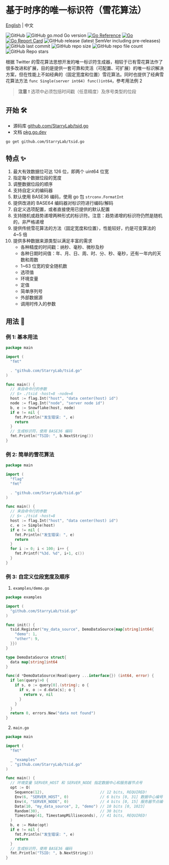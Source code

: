 
# 基于时序的唯一标识符（雪花算法）

[English](./README.md) | 中文

![GitHub](https://img.shields.io/github/license/StarryLab/tsid.go) ![GitHub go.mod Go version](https://img.shields.io/github/go-mod/go-version/StarryLab/tsid.go) [![Go Reference](https://pkg.go.dev/badge/github.com/StarryLab/tsid.go@v1.0.0-alpha.svg)](https://pkg.go.dev/github.com/StarryLab/tsid.go@v1.0.0-alpha) [![Go](https://github.com/StarryLab/tsid.go/actions/workflows/go.yml/badge.svg)](https://github.com/StarryLab/tsid.go/actions/workflows/go.yml) [![Go Report Card](https://goreportcard.com/badge/github.com/StarryLab/tsid.go)](https://goreportcard.com/report/github.com/StarryLab/tsid.go)
![GitHub release (latest SemVer including pre-releases)](https://img.shields.io/github/v/release/StarryLab/tsid.go?include_prereleases&sort=semver) ![GitHub last commit](https://img.shields.io/github/last-commit/StarryLab/tsid.go) ![GitHub repo size](https://img.shields.io/github/repo-size/StarryLab/tsid.go) ![GitHub repo file count](https://img.shields.io/github/directory-file-count/StarryLab/tsid.go) ![GitHub Repo stars](https://img.shields.io/github/stars/StarryLab/tsid.go?style=social)

根据 Twitter 的雪花算法思想开发的唯一标识符生成器，相较于已有雪花算法作了很多改进和扩展，目的是提供一套可靠和灵活（可配置、可扩展）的唯一标识解决方案，但在性能上不如经典的（固定宽度和位置）雪花算法。同时也提供了经典雪花算法方法 `func Single(server int64) func()int64`，参考用法例 2

> **注意** ❗️ 选项中必须包括时间戳（任意精度）及序号类型的位段

## 开始 🛠️

- 源码库 [github.com/StarryLab/tsid.go](https://github.com/StarryLab/tsid.go)
- 文档 [pkg.go.dev](https://pkg.go.dev/github.com/StarryLab/tsid.go@v1.0.0-alpha)

```bash
go get github.com/StarryLab/tsid.go
```

## 特点 ✨

1. 最大有效数据位可达 126 位，即两个 uint64 位宽
2. 指定每个数据位段的宽度
3. 调整数据位段的顺序
4. 支持自定义的编码器
5. 默认使用 BASE36 编码，使用 go 包 `strconv.FormatInt`
6. 提供改进的 BASE64 编码器对标识符进行编码/解码
7. 自定义选项配置，或者直接使用已提供的默认配置
8. 支持随机或趋势递增两种形式的标识符。注意：趋势递增的标识符仍然是随机的，非严格递增
9. 提供传统雪花算法的方法（固定宽度和位置），性能较好，约是可变算法的 4~5 倍
10. 提供多种数据来源类型以满足丰富的需求
    - 各种精度的时间戳：纳秒、毫秒、微秒及秒
    - 各种日期时间值：年、月、日、周、时、分、秒、毫秒，还有一年内的天数和周数
    - 1~63 位宽的安全随机数
    - 选项值
    - 环境变量
    - 定值
    - 简单序列号
    - 外部数据源
    - 调用时传入的参数

## 用法 🚀

### 例 1: 基本用法

```go
package main

import (
  "fmt"

  . "github.com/StarryLab/tsid.go"
)

func main() {
  // 来自命令行的参数
  // $> ./tsid -host=8 -node=6
  host := flag.Int("host", "data center(host) id")
  node := flag.Int("node", "server node id")
  b, e := Snowflake(host, node)
  if e != nil {
    fmt.Println("发生错误: ", e)
    return
  }
  // 生成标识符，使用 BASE36 编码
  fmt.Println("TSID: ", b.NextString())
}
```

### 例 2: 简单的雪花算法

```go
package main

import (
  "flag"
  "fmt"

  . "github.com/StarryLab/tsid.go"
)

func main() {
  // 来自命令行的参数
  // $> ./tsid -host=8
  host := flag.Int("host", "data center(host) id")
  c, e := Simple(host)
  if e != nil {
    fmt.Println("发生错误: ", e)
    return
  }
  for i := 0; i < 100; i++ {
    fmt.Printf("%3d. %d", i+1, c())
  }
}

```

### 例 3: 自定义位段宽度及顺序

1. `examples/demo.go`

```go
package examples

import (
  "github.com/StarryLab/tsid.go"
)

func init() {
  tsid.Register("my_data_source", DemoDataSource{map[string]int64{
    "demo": 1,
    "other": 9,
  }})
}

type DemoDataSource struct{
  data map[string]int64
}

func(d *DemoDataSource)Read(query ...interface{}) (int64, error) {
  if len(query)>0 {
    if s, o := query[0].(string); o {
      if v, o := d.data[s]; o {
        return v, nil
      }
    }
  }
  return 0, errors.New("data not found")
}

```

2. `main.go`

```go
package main

import (
  "fmt"

  _ "examples"
  . "github.com/StarryLab/tsid.go"
)

func main() {
  // 环境变量 SERVER_HOST 和 SERVER_NODE 指定数据中心和服务器节点号
  opt := O(
    Sequence(12),                         // 12 bits, REQUIRED!
    Env(6, "SERVER_HOST", 0)              // 6 bits [0, 31] 数据中心编号
    Env(4, "SERVER_NODE", 0)              // 4 bits [0, 15] 服务器节点编号
    Data(10, "my_data_source", 2, "demo") // 10 bits [0, 1023]
    Random(30),                           // 30 bits
    Timestamp(41, TimestampMilliseconds), // 41 bits, REQUIRED!
  )
  b, e := Make(opt)
  if e != nil {
    fmt.Println("发生错误: ", e)
    return
  }
  // 生成标识符，使用 BASE36 编码
  fmt.Println("TSID: ", b.NextString())
}
```
